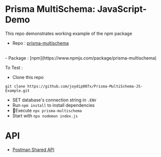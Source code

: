 
# Prisma MultiSchema: JavaScript-Demo


This repo demonstrates working example of the npm package 
- Repo : [prisma-multischema](https://github.com/joydip007x/Prisma-MultiSchema) 
<br/>
- Package : [npm](https://www.npmjs.com/package/prisma-multischema)

To Test :

 - Clone this repo
  ```
  git clone https://github.com/joydip007x/Prisma-MultiSchema-JS-Example.git
  ```
- SET database's connection string in `.ENV`
- Run `npm install` to install dependencies
- 🎯Execute `npx prisma-multischema` 
- Start with `npx nodemon index.js`


# API
- [Postman Shared API ](https://documenter.getpostman.com/view/15393845/2s93m4X2he)
